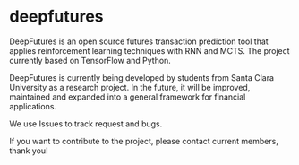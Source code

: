 # deepfutures
DeepFutures is an open source futures transaction prediction tool that applies reinforcement learning techniques with RNN and MCTS. The project currently based on TensorFlow and Python.

DeepFutures is currently being developed by students from Santa Clara University as a research project. In the future, it will be improved, maintained and expanded into a general framework for financial applications.

We use Issues to track request and bugs.

If you want to contribute to the project, please contact current members, thank you!


